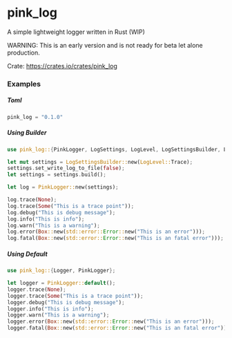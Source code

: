 # pink_log

A simple lightweight logger written in Rust (WIP)

WARNING: This is an early version and is not ready for beta let alone production.

Crate: https://crates.io/crates/pink_log



### Examples

##### Toml

```rust
pink_log = "0.1.0"
```

##### Using Builder

```rust
use pink_log::{PinkLogger, LogSettings, LogLevel, LogSettingsBuilder, Logger};

let mut settings = LogSettingsBuilder::new(LogLevel::Trace);
settings.set_write_log_to_file(false);
let settings = settings.build();

let log = PinkLogger::new(settings);

log.trace(None);
log.trace(Some("This is a trace point"));
log.debug("This is debug message");
log.info("This is info");
log.warn("This is a warning");
log.error(Box::new(std::error::Error::new("This is an error")));
log.fatal(Box::new(std::error::Error::new("This is an fatal error")));
```

##### Using Default

```rust
use pink_log::{Logger, PinkLogger};

let logger = PinkLogger::default();
logger.trace(None);
logger.trace(Some("This is a trace point"));
logger.debug("This is debug message");
logger.info("This is info");
logger.warn("This is a warning");
logger.error(Box::new(std::error::Error::new("This is an error")));
logger.fatal(Box::new(std::error::Error::new("This is an fatal error")));
```
